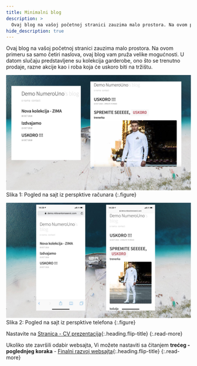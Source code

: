 ```yaml
---
title: Minimalni blog
description: >
  Ovaj blog na vašoj početnoj stranici zauzima malo prostora. Na ovom primeru sa samo četiri naslova... tekst Milovan Tomašević...
hide_description: true
---
```


Ovaj blog na vašoj početnoj stranici zauzima malo prostora. Na ovom primeru sa samo četiri naslova, ovaj blog vam pruža velike mogućnosti. U datom slučaju predstavljene su kolekcija garderobe, ono što se trenutno prodaje, razne akcije kao i roba koja će uskoro biti na tržištu. 


![](/assets/img/sites/demo16/screenshot-from-mac.jpg)
Slika 1: Pogled na sajt iz perspktive računara
{:.figure}

![](/assets/img/sites/demo16/screenshot-from-iphone.jpg)
Slika 2: Pogled na sajt iz perspktive telefona
{:.figure}

Nastavite na [Stranica - CV prezentacija]{:.heading.flip-title}
{:.read-more}

Ukoliko ste završili odabir websajta, Vi možete nastaviti sa čitanjem **trećeg - poglednjeg koraka** - [Finalni razvoj websajta]{:.heading.flip-title}
{:.read-more}

[demo16]: https://www.demo.milovantomasevic.rs/demo16
[Stranica - CV prezentacija]: stranica-cv-prezentacija.md
[kompletnu listu demo websajtova]: https://www.demo.milovantomasevic.rs/
[Finalni razvoj websajta]: ../finalni-razvoj-websajta.md
